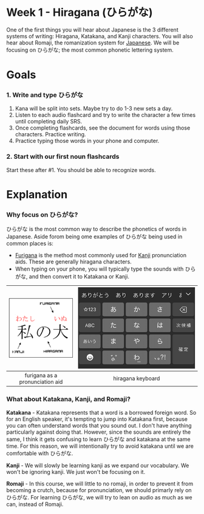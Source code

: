 # Week 1 - Hiragana (ひらがな)

One of the first things you will hear about Japanese is the 3 different systems of writing: Hiragana, Katakana, and Kanji characters. You will also hear about Romaji, the romanization system for [Japanese](https://en.wikipedia.org/wiki/Romanization_of_Japanese). We will be focusing on ひらがな; the most common phonetic lettering system. 

# Goals

### 1. Write and type ひらがな

1. Kana will be split into sets. Maybe try to do 1-3 new sets a day.
2. Listen to each audio flashcard and try to write the character a few times until completing daily SRS.
3. Once completing flashcards, see the document for words using those characters. Practice writing.
4. Practice typing those words in your phone and computer.

### 2. Start with our first noun flashcards

Start these after #1. You should be able to recognize words.

# Explanation

### Why focus on ひらがな?

ひらがな is the most common way to describe the phonetics of words in Japanese. Aside forom being ome examples of ひらがな being used in common places is:

- [Furigana](https://en.wikipedia.org/wiki/Furigana) is the method most commonly used for [Kanji](https://en.wikipedia.org/wiki/Kanji) pronunciation aids. These are generally hiragana characters.
- When typing on your phone, you will typically type the sounds with ひらがな, and then convert it to Katakana or Kanji.

<div align="center">
  
|![furigana](./assets/hiragana-kanji-furigana.png)|![keyboard](./assets/japanese-keyboard.png)|
|:-:|:-:|
|furigana as a pronunciation aid|hiragana keyboard|

</div>

### What about Katakana, Kanji, and Romaji?

**Katakana** - Katakana represents that a word is a borrowed foreign word. So for an English speaker, it's tempting to jump into Katakana first, because you can often understand words that you sound out. I don't have anything particularly against doing that. However, since the sounds are entirely the same, I think it gets confusing to learn ひらがな and katakana at the same time. For this reason, we will intentionally try to avoid katakana until we are comfortable with ひらがな.

**Kanji** - We will slowly be learning kanji as we expand our vocabulary. We won't be ignoring kanji. We just won't be focusing on it.

**Romaji** - In this course, we will little to no romaji, in order to prevent it from becoming a crutch, because for pronunciation, we should primarly rely on ひらがな. For learning ひらがな, we will try to lean on audio as much as we can, instead of Romaji.
